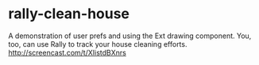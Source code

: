 rally-clean-house
=================

A demonstration of user prefs and using the Ext drawing component.  You, too, can use Rally to track your house cleaning efforts.  http://screencast.com/t/XIistdBXnrs
